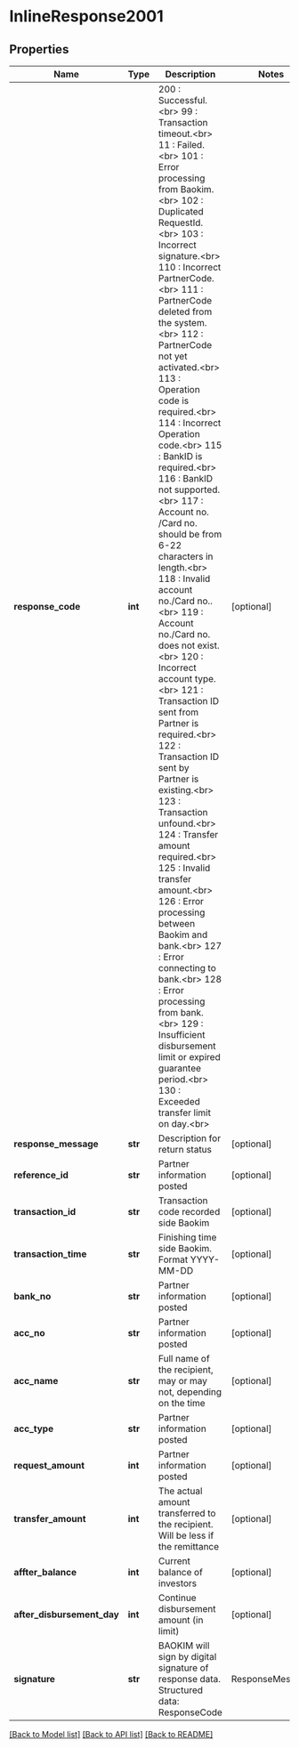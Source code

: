 # InlineResponse2001

## Properties
Name | Type | Description | Notes
------------ | ------------- | ------------- | -------------
**response_code** | **int** | 200 : Successful. &lt;br&gt; 99 : Transaction timeout.&lt;br&gt; 11 : Failed.&lt;br&gt; 101 : Error processing from Baokim.&lt;br&gt; 102 : Duplicated RequestId.&lt;br&gt; 103 : Incorrect signature.&lt;br&gt; 110 : Incorrect PartnerCode.&lt;br&gt; 111 : PartnerCode deleted from the system.&lt;br&gt; 112 : PartnerCode not yet activated.&lt;br&gt; 113 : Operation code is required.&lt;br&gt; 114 : Incorrect Operation code.&lt;br&gt; 115 : BankID is required.&lt;br&gt; 116 : BankID not supported.&lt;br&gt; 117 : Account no. /Card no. should be from 6-22 characters in length.&lt;br&gt; 118 : Invalid account no./Card no..&lt;br&gt; 119 : Account no./Card no. does not exist.&lt;br&gt; 120 : Incorrect account type.&lt;br&gt; 121 : Transaction ID sent from Partner is required.&lt;br&gt; 122 : Transaction ID sent by Partner is existing.&lt;br&gt; 123 : Transaction unfound.&lt;br&gt; 124 : Transfer amount required.&lt;br&gt; 125 : Invalid transfer amount.&lt;br&gt; 126 : Error processing between Baokim and bank.&lt;br&gt; 127 : Error connecting to bank.&lt;br&gt; 128 : Error processing from bank.&lt;br&gt; 129 : Insufficient disbursement limit or expired guarantee period.&lt;br&gt; 130 : Exceeded transfer limit on day.&lt;br&gt; | [optional] 
**response_message** | **str** | Description for return status | [optional] 
**reference_id** | **str** | Partner information posted | [optional] 
**transaction_id** | **str** | Transaction code recorded side Baokim | [optional] 
**transaction_time** | **str** | Finishing time side Baokim. Format YYYY-MM-DD | [optional] 
**bank_no** | **str** | Partner information posted | [optional] 
**acc_no** | **str** | Partner information posted | [optional] 
**acc_name** | **str** | Full name of the recipient, may or may not, depending on the time | [optional] 
**acc_type** | **str** | Partner information posted | [optional] 
**request_amount** | **int** | Partner information posted | [optional] 
**transfer_amount** | **int** | The actual amount transferred to the recipient. Will be less if the remittance | [optional] 
**affter_balance** | **int** | Current balance of investors | [optional] 
**after_disbursement_day** | **int** | Continue disbursement amount (in limit) | [optional] 
**signature** | **str** | BAOKIM will sign by digital signature of response data. Structured data: ResponseCode|ResponseMessage| RequestId | PartnerCode | Available | Holding | [optional] 

[[Back to Model list]](../README.md#documentation-for-models) [[Back to API list]](../README.md#documentation-for-api-endpoints) [[Back to README]](../README.md)

